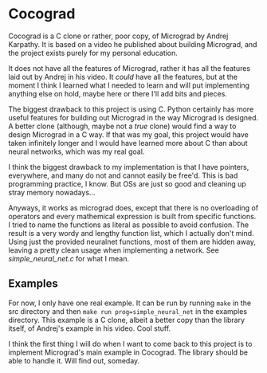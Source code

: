 # Cocograd

Cocograd is a C clone or rather, poor copy, of Micrograd by Andrej Karpathy. It is based on a video he published about building Micrograd, and the project exists purely for my personal education. 

It does not have all the features of Micrograd, rather it has all the features laid out by Andrej in his video. It *could* have all the features, but at the moment I think I learned what I needed to learn and will put implementing anything else on hold, maybe here or there I'll add bits and pieces.

The biggest drawback to this project is using C. Python certainly has more useful features for building out Micrograd in the way Micrograd is designed. A better clone (although, maybe not a *true* clone) would find a way to design Micrograd in a C way. If that was my goal, this project would have taken infinitely longer and I would have learned more about C than about neural networks, which was my real goal.

I think the biggest drawback to my implementation is that I have pointers, everywhere, and many do not and cannot easily be free'd. This is bad programming practice, I know. But OSs are just so good and cleaning up stray memory nowadays...

Anyways, it works as micrograd does, except that there is no overloading of operators and every mathemical expression is built from specific functions. I tried to name the functions as literal as possible to avoid confusion. The result is a very wordy and lengthy function list, which I actually don't mind. Using just the provided neuralnet functions, most of them are hidden away, leaving a pretty clean usage when implementing a network. See *simple_neural_net.c* for what I mean.

## Examples

For now, I only have one real example. It can be run by running `make` in the src directory and then `make run prog=simple_neural_net` in the examples directory. This example is a C clone, albeit a better copy than the library itself, of Andrej's example in his video. Cool stuff.

I think the first thing I will do when I want to come back to this project is to implement Micrograd's main example in Cocograd. The library should be able to handle it. Will find out, someday.